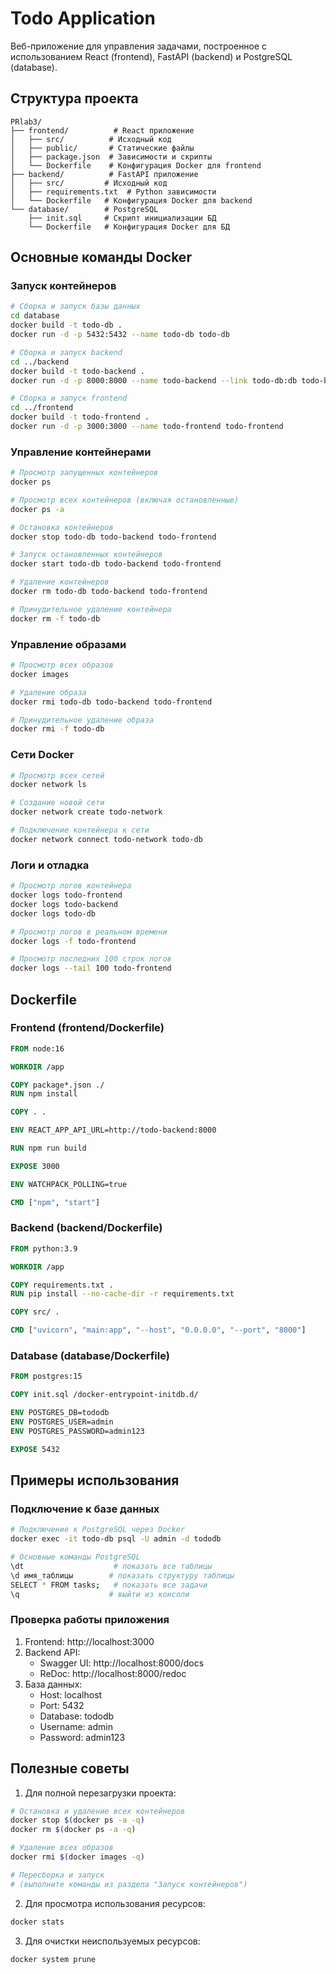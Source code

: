 # Todo Application

Веб-приложение для управления задачами, построенное с использованием React (frontend), FastAPI (backend) и PostgreSQL (database).

## Структура проекта

```
PRlab3/
├── frontend/          # React приложение
│   ├── src/          # Исходный код
│   ├── public/       # Статические файлы
│   ├── package.json  # Зависимости и скрипты
│   └── Dockerfile    # Конфигурация Docker для frontend
├── backend/          # FastAPI приложение
│   ├── src/         # Исходный код
│   ├── requirements.txt  # Python зависимости
│   └── Dockerfile   # Конфигурация Docker для backend
└── database/        # PostgreSQL
    ├── init.sql     # Скрипт инициализации БД
    └── Dockerfile   # Конфигурация Docker для БД
```

## Основные команды Docker

### Запуск контейнеров

```bash
# Сборка и запуск базы данных
cd database
docker build -t todo-db .
docker run -d -p 5432:5432 --name todo-db todo-db

# Сборка и запуск backend
cd ../backend
docker build -t todo-backend .
docker run -d -p 8000:8000 --name todo-backend --link todo-db:db todo-backend

# Сборка и запуск frontend
cd ../frontend
docker build -t todo-frontend .
docker run -d -p 3000:3000 --name todo-frontend todo-frontend
```

### Управление контейнерами

```bash
# Просмотр запущенных контейнеров
docker ps

# Просмотр всех контейнеров (включая остановленные)
docker ps -a

# Остановка контейнеров
docker stop todo-db todo-backend todo-frontend

# Запуск остановленных контейнеров
docker start todo-db todo-backend todo-frontend

# Удаление контейнеров
docker rm todo-db todo-backend todo-frontend

# Принудительное удаление контейнера
docker rm -f todo-db
```

### Управление образами

```bash
# Просмотр всех образов
docker images

# Удаление образа
docker rmi todo-db todo-backend todo-frontend

# Принудительное удаление образа
docker rmi -f todo-db
```

### Сети Docker

```bash
# Просмотр всех сетей
docker network ls

# Создание новой сети
docker network create todo-network

# Подключение контейнера к сети
docker network connect todo-network todo-db
```

### Логи и отладка

```bash
# Просмотр логов контейнера
docker logs todo-frontend
docker logs todo-backend
docker logs todo-db

# Просмотр логов в реальном времени
docker logs -f todo-frontend

# Просмотр последних 100 строк логов
docker logs --tail 100 todo-frontend
```

## Dockerfile

### Frontend (frontend/Dockerfile)
```dockerfile
FROM node:16

WORKDIR /app

COPY package*.json ./
RUN npm install

COPY . .

ENV REACT_APP_API_URL=http://todo-backend:8000

RUN npm run build

EXPOSE 3000

ENV WATCHPACK_POLLING=true

CMD ["npm", "start"]
```

### Backend (backend/Dockerfile)
```dockerfile
FROM python:3.9

WORKDIR /app

COPY requirements.txt .
RUN pip install --no-cache-dir -r requirements.txt

COPY src/ .

CMD ["uvicorn", "main:app", "--host", "0.0.0.0", "--port", "8000"]
```

### Database (database/Dockerfile)
```dockerfile
FROM postgres:15

COPY init.sql /docker-entrypoint-initdb.d/

ENV POSTGRES_DB=tododb
ENV POSTGRES_USER=admin
ENV POSTGRES_PASSWORD=admin123

EXPOSE 5432
```

## Примеры использования

### Подключение к базе данных
```bash
# Подключение к PostgreSQL через Docker
docker exec -it todo-db psql -U admin -d tododb

# Основные команды PostgreSQL
\dt                    # показать все таблицы
\d имя_таблицы        # показать структуру таблицы
SELECT * FROM tasks;   # показать все задачи
\q                    # выйти из консоли
```

### Проверка работы приложения

1. Frontend: http://localhost:3000
2. Backend API: 
   - Swagger UI: http://localhost:8000/docs
   - ReDoc: http://localhost:8000/redoc
3. База данных:
   - Host: localhost
   - Port: 5432
   - Database: tododb
   - Username: admin
   - Password: admin123

## Полезные советы

1. Для полной перезагрузки проекта:
```bash
# Остановка и удаление всех контейнеров
docker stop $(docker ps -a -q)
docker rm $(docker ps -a -q)

# Удаление всех образов
docker rmi $(docker images -q)

# Пересборка и запуск
# (выполните команды из раздела "Запуск контейнеров")
```

2. Для просмотра использования ресурсов:
```bash
docker stats
```

3. Для очистки неиспользуемых ресурсов:
```bash
docker system prune
``` 